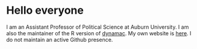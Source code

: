 # Hello everyone

I am an Assistant Professor of Political Science at Auburn University. I am also the maintainer of the R version of <a href = "https://andyphilips.github.io/dynamac/">dynamac</a>. My own website is <a href = "http://sorenjordan.com">here</a>. I do not maintain an active Github presence.
